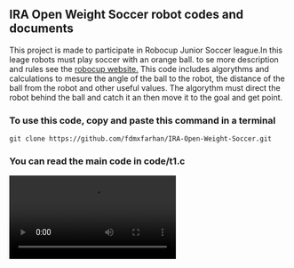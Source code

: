 ## IRA Open Weight Soccer robot codes and documents
This project is made to participate in Robocup Junior Soccer league.In this leage robots must play soccer with an orange ball. to se more description and rules see the [robocup website.](https://www.robocup.org/) This code includes algorythms and calculations to mesure the angle of the ball to the robot, the distance of the ball from the robot and other useful values. The algorythm must direct the robot behind the ball and catch it an then move it to the goal and get point.

### To use this code, copy and paste this command in a terminal
```
git clone https://github.com/fdmxfarhan/IRA-Open-Weight-Soccer.git
```
### You can read the main code in code/t1.c
![Image description](https://github.com/fdmxfarhan/IRA-Open-Weight-Soccer/t1.mp4)
